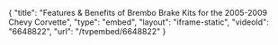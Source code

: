 {
    "title": "Features & Benefits of Brembo Brake Kits for the 2005-2009 Chevy Corvette",
    "type": "embed",
    "layout": "iframe-static",
    "videoId": "6648822",
    "url": "\/tvpembed\/6648822"
}